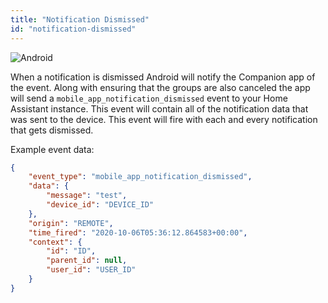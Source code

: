 ```yaml
---
title: "Notification Dismissed"
id: "notification-dismissed"
---
```


![Android](/assets/android.svg)<br />

When a notification is dismissed Android will notify the Companion app of the event. Along with ensuring that the groups are also canceled the app will send a `mobile_app_notification_dismissed` event to your Home Assistant instance. This event will contain all of the notification data that was sent to the device. This event will fire with each and every notification that gets dismissed.

Example event data:

```json
{
    "event_type": "mobile_app_notification_dismissed",
    "data": {
        "message": "test",
        "device_id": "DEVICE_ID"
    },
    "origin": "REMOTE",
    "time_fired": "2020-10-06T05:36:12.864583+00:00",
    "context": {
        "id": "ID",
        "parent_id": null,
        "user_id": "USER_ID"
    }
}
```